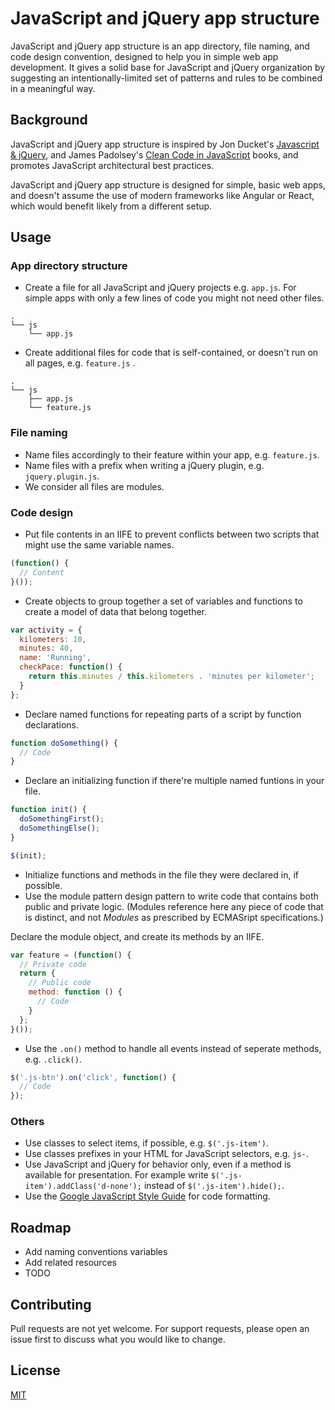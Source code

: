 # JavaScript and jQuery app structure
JavaScript and jQuery app structure is an app directory, file naming, and code design convention, designed to help you in simple web app development. It gives a solid base for JavaScript and jQuery organization by suggesting an intentionally-limited set of patterns and rules to be combined in a meaningful way.

## Background
JavaScript and jQuery app structure is inspired by Jon Ducket's [Javascript & jQuery](https://javascriptbook.com), and James Padolsey's [Clean Code in JavaScript](https://www.sitepoint.com/premium/books/clean-code-in-javascript) books, and promotes JavaScript architectural  best practices.

JavaScript and jQuery app structure is designed for simple, basic web apps, and doesn't assume the use of modern frameworks like Angular or React, which would benefit likely from a different setup.

## Usage
### App directory structure
- Create a file for all JavaScript and jQuery projects e.g. `app.js`. For simple apps with only a few lines of code you might not need other files.

```
.
└── js
    └── app.js
```

- Create additional files for code that is self-contained, or doesn't run on all pages, e.g.  `feature.js` .
```
.
└── js
    ├── app.js
    └── feature.js
```

### File naming
- Name files accordingly to their feature within your app, e.g. `feature.js`.
- Name files with a prefix when writing a jQuery plugin, e.g. `jquery.plugin.js`.
- We consider all files are modules.

### Code design
- Put file contents in an IIFE to prevent conflicts between two scripts that might use the same variable names.
``` js
(function() {
  // Content
}());
```

- Create objects to group together a set of variables and functions to create a model of data that belong together.
``` js
var activity = {
  kilometers: 10,
  minutes: 40,
  name: 'Running',
  checkPace: function() {
    return this.minutes / this.kilometers . 'minutes per kilometer';
  }
};
```
- Declare named functions for repeating parts of a script by function declarations.
``` js
function doSomething() {
  // Code
}
```

- Declare an initializing function if there're multiple named funtions in your file.
``` js
function init() {
  doSomethingFirst();
  doSomethingElse();
}

$(init);
```

- Initialize functions and methods in the file they were declared in, if possible.
- Use the module pattern design pattern to write code that contains both public and private logic. (Modules reference here any piece of code that is distinct, and not _Modules_ as prescribed by ECMASript specifications.)

Declare the module object, and create its methods by an IIFE.

``` js
var feature = (function() {
  // Private code
  return {
    // Public code
    method: function () {
      // Code
    }
  };
}());
```

- Use the `.on()` method to handle all events instead of seperate methods, e.g. `.click()`.
```js
$('.js-btn').on('click', function() {
  // Code
});
```

### Others
- Use classes to select items, if possible, e.g. `$('.js-item')`.
- Use classes prefixes in your HTML for JavaScript selectors, e.g. `js-`.
- Use JavaScript and jQuery for behavior only, even if a method is available for presentation. For example write `$('.js-item').addClass('d-none');` instead of `$('.js-item').hide();`.
- Use the [Google JavaScript Style Guide](https://google.github.io/styleguide/jsguide.html) for code formatting.

## Roadmap
- Add naming conventions variables
- Add related resources
- TODO

## Contributing
Pull requests are not yet welcome. For support requests, please open an issue first to discuss what you would like to change.

## License
[MIT](https://github.com/martonlente/javascript-and-jquery-app-structure/blob/main/LICENSE)
